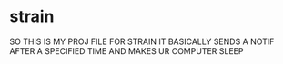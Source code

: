 # strain
SO THIS IS MY PROJ FILE FOR STRAIN 
IT BASICALLY SENDS A NOTIF AFTER A SPECIFIED TIME AND MAKES UR COMPUTER SLEEP
